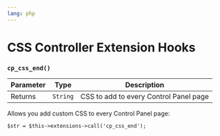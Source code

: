 ```yaml
---
lang: php
---
```


<!--
    This source file is part of the open source project
    ExpressionEngine User Guide (https://github.com/ExpressionEngine/ExpressionEngine-User-Guide)

    @link      https://expressionengine.com/
    @copyright Copyright (c) 2003-2020, Packet Tide, LLC (https://packettide.com)
    @license   https://expressionengine.com/license Licensed under Apache License, Version 2.0
-->

# CSS Controller Extension Hooks

### `cp_css_end()`

| Parameter | Type     | Description                            |
| --------- | -------- | -------------------------------------- |
| Returns   | `String` | CSS to add to every Control Panel page |

Allows you add custom CSS to every Control Panel page:

    $str = $this->extensions->call('cp_css_end');
